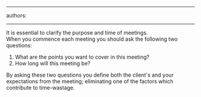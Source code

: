 

---
authors:

---




<span class='intro'> It is essential to clarify the purpose and time of meetings.<br>
When you commence each meeting you should ask the following two questions&#58;
 </span>


  <ol>
    <li>What are the points you want to cover in this meeting? </li>
    <li>How long will this meeting be? </li>
</ol>
<p>By asking these two questions you define both the client's and your expectations from the meeting; eliminating one of the factors which contribute to time-wastage.</p>



